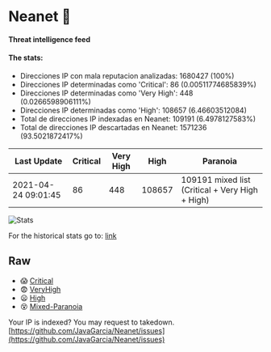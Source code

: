 # Neanet :hocho:
#### Threat intelligence feed
#### The stats:

- Direcciones IP con mala reputacion analizadas: 1680427 (100%)
- Direcciones IP determinadas como 'Critical':  86 (0.00511774685839%)
- Direcciones IP determinadas como 'Very High':  448 (0.0266598906111%)
- Direcciones IP determinadas como 'High':  108657 (6.46603512084)
- Total de direcciones IP indexadas en Neanet:  109191 (6.4978127583%)
- Total de direcciones IP descartadas en Neanet:  1571236 (93.5021872417%)

| Last Update | Critical | Very High | High | Paranoia |
| --- | --- | --- | --- | --- |
| 2021-04-24 09:01:45 | 86 | 448 | 108657 | 109191 mixed list (Critical + Very High + High)|

![Stats](https://docs.google.com/spreadsheets/d/e/2PACX-1vSnaNMIXVabIpDJjufMlzH7poXnshF3mgd8Is1g9ytUEzVsP5my4Trn8f-xkoLLQ38xpL3HtmUexLo6/pubchart?oid=501124687&format=image)

For the historical stats go to: [link](/stats.csv)
## Raw
- :scream: [Critical](https://raw.githubusercontent.com/JavaGarcia/Neanet/master/blacklists/neanet_critical.txt)
- :fearful: [VeryHigh](https://raw.githubusercontent.com/JavaGarcia/Neanet/master/blacklists/neanet_veryHigh.txtt)
- :frowning: [High](https://raw.githubusercontent.com/JavaGarcia/Neanet/master/blacklists/neanet_high.txt)
- :dizzy_face: [Mixed-Paranoia](https://raw.githubusercontent.com/JavaGarcia/Neanet/master/blacklists/neanet_all.txt)


Your IP is indexed? You may request to takedown. [https://github.com/JavaGarcia/Neanet/issues](https://github.com/JavaGarcia/Neanet/issues)


























































































































































































































































































































































































































































































































































































































































































































































































































































































































































































































































































































































































































































































































































































































































































































































































































































































































































































































































































































































































































































































































































































































































































































































































































































































































































































































































































































































































































































































































































































































































































































































































































































































































































































































































































































































































































































































































































































































































































































































































































































































































































































































































































































































































































































































































































































































































































































































































































































































































































































































































































































































































































































































































































































































































































































































































































































































































































































































































































































































































































































